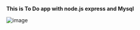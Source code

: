**This is To Do app with node.js express and Mysql**

![image](https://github.com/nika-kvr/todo-node/assets/56014736/af45b2bc-7513-4a46-ac7e-e7517986f7d4)
